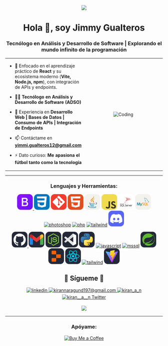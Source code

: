 <p align="center">
  <picture align="center">
    <img align="center" src="https://github.com/7oSkaaa/7oSkaaa/blob/main/Images/about_me.gif?raw=true" width="50px">
  </picture>
</p>

<h1 align="center">Hola 👋, soy Jimmy Gualteros</h1>
<h3 align="center">Tecnólogo en Análisis y Desarrollo de Software | Explorando el mundo infinito de la programación</h3>



<table align="center">
<tr border="none">
<td width="50%" align="left">

- 🌱 Enfocado en el aprendizaje práctico de **React** y su ecosistema moderno (**Vite, Node.js, npm**), con integración de APIs y endpoints.

- 🧑‍🎓 **Tecnólogo en Análisis y Desarrollo de Software (ADSO)**

- 💬 Experiencia en **Desarrollo Web | Bases de Datos | Consumo de APIs | Integración de Endpoints**

- 📫 Contáctame en **yimmi.gualteros12@gmail.com**

- ⚡ Dato curioso: **Me apasiona el fútbol tanto como la tecnología**

</td>

<td width="50%" align="center">

  <img align="center" alt="Coding" width="450" src="https://repository-images.githubusercontent.com/588181932/e36ec678-7984-4cdd-8e4c-a3932772ff8e">

</td>
</tr>
</table>

---

<h3 align="center">Lenguajes y Herramientas:</h3>
<p align="center">
<a href="https://getbootstrap.com" target="_blank"><img src="https://github.com/tandpfun/skill-icons/blob/main/icons/Bootstrap.svg" alt="bootstrap" width="50" height="50"/>
<a href="https://www.w3schools.com/css/" target="_blank"><img src="https://github.com/tandpfun/skill-icons/blob/main/icons/CSS.svg" alt="css3" width="50" height="50"/></a>
<a href="https://git-scm.com/" target="_blank"><img src="https://github.com/tandpfun/skill-icons/blob/main/icons/Git.svg" alt="git" width="50" height="50"/></a>
<a href="https://www.w3.org/html/" target="_blank"><img src="https://github.com/tandpfun/skill-icons/blob/main/icons/HTML.svg" alt="html5" width="50" height="50"/></a>
<a href="https://www.java.com" target="_blank"><img src="https://github.com/tandpfun/skill-icons/blob/main/icons/Java-Light.svg" alt="java" width="50" height="50"/></a>
<a href="https://developer.mozilla.org/es/docs/Web/JavaScript" target="_blank"><img src="https://github.com/tandpfun/skill-icons/blob/main/icons/JavaScript.svg" alt="javascript" width="50" height="50"/></a>
<a href="https://www.microsoft.com/en-us/sql-server" target="_blank"><img src="https://github.com/Scar1109/skill-icons/blob/Scar1109/icons/microsoftSQL.svg" alt="mssql" width="50" height="50"/></a>
<a href="https://www.mysql.com/" target="_blank"><img src="https://github.com/tandpfun/skill-icons/blob/main/icons/MySQL-Light.svg" alt="mysql" width="50" height="50"/></a>
<a href="https://www.photoshop.com/" target="_blank"><img src="https://github.com/Scar1109/skill-icons/blob/Scar1109/icons/Photoshop.svg" alt="photoshop" width="50" height="50"/></a>
<a href="https://www.php.net/" target="_blank"><img src="https://github.com/Scar1109/skill-icons/blob/Scar1109/icons/PHP-Light.svg" alt="php" width="50" height="50"/></a>
<a href="https://tailwindcss.com/" target="_blank"><img src="https://github.com/Scar1109/skill-icons/blob/Scar1109/icons/TailwindCSS-Light.svg" alt="tailwind" width="50" height="50"/></a>
  <a href="https://discord.com/" target="_blank"><img src="https://github.com/tandpfun/skill-icons/blob/main/icons/Discord.svg" alt="php" width="50" height="50"/></a>
</p>

  <p align="center">
<a href="https://github.com/" target="_blank"><img src="https://github.com/tandpfun/skill-icons/blob/main/icons/Github-Dark.svg" alt="bootstrap" width="50" height="50"/>
<a href="https://gmail.com/" target="_blank"><img src="https://github.com/tandpfun/skill-icons/blob/main/icons/Gmail-Dark.svg" alt="css3" width="50" height="50"/></a>
<a href="https://nodejs.org/es" target="_blank"><img src="https://github.com/tandpfun/skill-icons/blob/main/icons/NodeJS-Dark.svg" alt="git" width="50" height="50"/></a>
<a href="https://code.visualstudio.com/" target="_blank"><img src="https://github.com/tandpfun/skill-icons/blob/main/icons/VSCode-Dark.svg" alt="html5" width="50" height="50"/></a>
<a href="https://www.python.com" target="_blank"><img src="https://github.com/tandpfun/skill-icons/blob/main/icons/Python-Dark.svg" alt="java" width="50" height="50"/></a>
<a href="https://www.apachefriends.org/es/index.html" target="_blank"><img src="https://w7.pngwing.com/pngs/54/423/png-transparent-white-and-yellow-logo-square-area-text-symbol-yellow-xampp-text-rectangle-orange-thumbnail.png" alt="javascript" width="50" height="50"/></a>
<a href="https://trello.com/" target="_blank"><img src="https://encrypted-tbn0.gstatic.com/images?q=tbn:ANd9GcTOOd35Asapy5Jjcjt2T2tXNhr0vwgFTuEtGgu-joFhd2REeCqIpaxyfZKAivBhY7HZxf0&amp;usqp=CAU" alt="mssql" width="50" height="50"/></a>
<a href="https://spring.io/" target="_blank"><img src="https://github.com/tandpfun/skill-icons/blob/main/icons/Spring-Dark.svg" alt="mysql" width="50" height="50"/></a>
<a href="https://replit.com/" target="_blank"><img src="https://github.com/tandpfun/skill-icons/blob/main/icons/Replit-Dark.svg" alt="photoshop" width="50" height="50"/></a>
<a href="https://react.dev/" target="_blank"><img src="https://github.com/tandpfun/skill-icons/blob/main/icons/React-Dark.svg" alt="php" width="50" height="50"/></a>
<a href="#" target="_blank"><img src="https://github.com/tandpfun/skill-icons/blob/main/icons/Npm-Dark.svg" alt="tailwind" width="50" height="50"/></a>
  <a href="https://vite.dev/" target="_blank"><img src="https://github.com/tandpfun/skill-icons/blob/main/icons/Vite-Dark.svg" alt="php" width="50" height="50"/></a>
</p>

<!--Contact Section--> 

<h2 align="center">🤝 Sígueme 🤝</h2>
<div align="center">
 <a href="https://www.linkedin.com/in/jimmy-gualteros-116700219/" target="_blank">
<img src=https://img.shields.io/badge/linkedin-%231E77B5.svg?&style=for-the-badge&logo=linkedin&logoColor=white alt=linkedin style="margin-bottom: 5px;" />
</a>
  
<a href="yimmigualteros12@gmail.com" target="_blank">
<img src="https://img.shields.io/badge/Gmail-D14836?style=for-the-badge&logo=gmail&logoColor=white" alt=kirannaragund197@gmail.com mail style="margin-bottom: 5px;" />
</a>

<a href="https://www.instagram.com" target="_blank">
<img src=https://img.shields.io/badge/Instagram-E4405F?style=for-the-badge&logo=instagram&logoColor=white alt=kiran_a_n Instagram style="margin-bottom: 5px;" />
</a>

<a href="https://twitter.com" target="_blank">
<img src="https://img.shields.io/badge/Twitter-1DA1F2?style=for-the-badge&logo=twitter&logoColor=white" alt="kiran__a__n Twitter" style="margin-bottom: 5px;" />
</a>
</div>

<!--Footer--> 
<p align="center">
  <img src="https://capsule-render.vercel.app/api?type=waving&color=gradient&height=65&section=footer"/>
</p>

------


<h3 align="center">Apóyame:</h3>
<p align="center">
<a href="https://www.buymeacoffee.com/jimmygualteros">
  <img align="center" src="https://cdn.buymeacoffee.com/buttons/v2/default-yellow.png" height="50" width="210" alt="Buy Me a Coffee"/>
</a>
</p>
